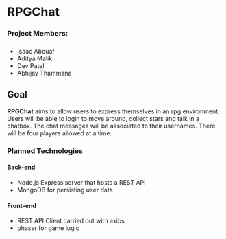 # RPGChat
### Project Members:
### 
- Isaac Abouaf
- Aditya Malik
- Dev Patel
- Abhijay Thammana

## Goal
**RPGChat** aims to allow users to express themselves in an rpg environment. Users will be able to login to move around, collect stars and talk in a chatbox. The chat messages will be associated to their usernames. There will be four players allowed at a time.  

### Planned Technologies
#### Back-end
- Node.js Express server that hosts a REST API
- MongoDB for persisting user data

#### Front-end
- REST API Client carried out with axios
- phaser for game logic
